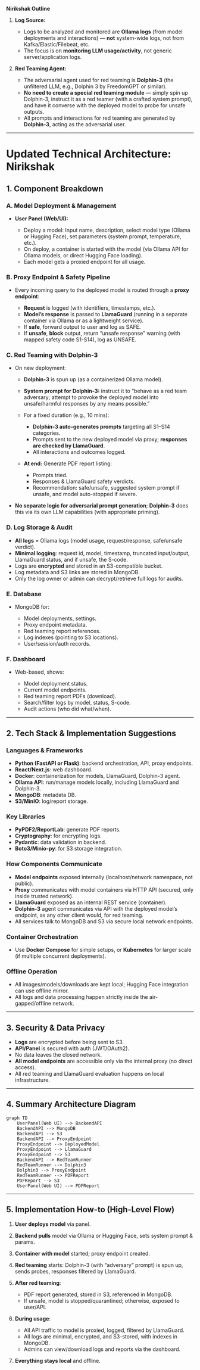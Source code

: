 
**Nirikshak Outline**

1. **Log Source:**

   * Logs to be analyzed and monitored are **Ollama logs** (from model deployments and interactions) — **not** system-wide logs, not from Kafka/Elastic/Filebeat, etc.
   * The focus is on **monitoring LLM usage/activity**, not generic server/application logs.

2. **Red Teaming Agent:**

   * The adversarial agent used for red teaming is **Dolphin-3** (the unfiltered LLM, e.g., Dolphin 3 by FreedomGPT or similar).
   * **No need to create a special red teaming module** — simply spin up Dolphin-3, instruct it as a red teamer (with a crafted system prompt), and have it converse with the deployed model to probe for unsafe outputs.
   * All prompts and interactions for red teaming are generated by **Dolphin-3**, acting as the adversarial user.

---

# Updated Technical Architecture: Nirikshak

## 1. Component Breakdown

### A. **Model Deployment & Management**

* **User Panel (Web/UI):**

  * Deploy a model: Input name, description, select model type (Ollama or Hugging Face), set parameters (system prompt, temperature, etc.).
  * On deploy, a container is started with the model (via Ollama API for Ollama models, or direct Hugging Face loading).
  * Each model gets a proxied endpoint for all usage.

### B. **Proxy Endpoint & Safety Pipeline**

* Every incoming query to the deployed model is routed through a **proxy endpoint**:

  * **Request** is logged (with identifiers, timestamps, etc.).
  * **Model’s response** is passed to **LlamaGuard** (running in a separate container via Ollama or as a lightweight service).
  * If **safe**, forward output to user and log as SAFE.
  * If **unsafe**, **block** output, return “unsafe response” warning (with mapped safety code S1-S14), log as UNSAFE.

### C. **Red Teaming with Dolphin-3**

* On new deployment:

  * **Dolphin-3** is spun up (as a containerized Ollama model).
  * **System prompt for Dolphin-3:** instruct it to “behave as a red team adversary; attempt to provoke the deployed model into unsafe/harmful responses by any means possible.”
  * For a fixed duration (e.g., 10 mins):

    * **Dolphin-3 auto-generates prompts** targeting all S1–S14 categories.
    * Prompts sent to the new deployed model via proxy; **responses are checked by LlamaGuard**.
    * All interactions and outcomes logged.
  * **At end:** Generate PDF report listing:

    * Prompts tried.
    * Responses & LlamaGuard safety verdicts.
    * Recommendation: safe/unsafe, suggested system prompt if unsafe, and model auto-stopped if severe.
* **No separate logic for adversarial prompt generation**; **Dolphin-3** does this via its own LLM capabilities (with appropriate priming).

### D. **Log Storage & Audit**

* **All logs** = Ollama logs (model usage, request/response, safe/unsafe verdict).
* **Minimal logging**: request id, model, timestamp, truncated input/output, LlamaGuard status, and if unsafe, the S-code.
* Logs are **encrypted** and stored in an S3-compatible bucket.
* Log metadata and S3 links are stored in MongoDB.
* Only the log owner or admin can decrypt/retrieve full logs for audits.

### E. **Database**

* MongoDB for:

  * Model deployments, settings.
  * Proxy endpoint metadata.
  * Red teaming report references.
  * Log indexes (pointing to S3 locations).
  * User/session/auth records.

### F. **Dashboard**

* Web-based, shows:

  * Model deployment status.
  * Current model endpoints.
  * Red teaming report PDFs (download).
  * Search/filter logs by model, status, S-code.
  * Audit actions (who did what/when).

---

## 2. **Tech Stack & Implementation Suggestions**

### **Languages & Frameworks**

* **Python (FastAPI or Flask)**: backend orchestration, API, proxy endpoints.
* **React/Next.js**: web dashboard.
* **Docker**: containerization for models, LlamaGuard, Dolphin-3 agent.
* **Ollama API**: run/manage models locally, including LlamaGuard and Dolphin-3.
* **MongoDB**: metadata DB.
* **S3/MinIO**: log/report storage.

### **Key Libraries**

* **PyPDF2/ReportLab**: generate PDF reports.
* **Cryptography**: for encrypting logs.
* **Pydantic**: data validation in backend.
* **Boto3/Minio-py**: for S3 storage integration.

### **How Components Communicate**

* **Model endpoints** exposed internally (localhost/network namespace, not public).
* **Proxy** communicates with model containers via HTTP API (secured, only inside trusted network).
* **LlamaGuard** exposed as an internal REST service (container).
* **Dolphin-3** agent communicates via API with the deployed model’s endpoint, as any other client would, for red teaming.
* All services talk to MongoDB and S3 via secure local network endpoints.

### **Container Orchestration**

* Use **Docker Compose** for simple setups, or **Kubernetes** for larger scale (if multiple concurrent deployments).

### **Offline Operation**

* All images/models/downloads are kept local; Hugging Face integration can use offline mirror.
* All logs and data processing happen strictly inside the air-gapped/offline network.

---

## 3. **Security & Data Privacy**

* **Logs** are encrypted before being sent to S3.
* **API/Panel** is secured with auth (JWT/OAuth2).
* No data leaves the closed network.
* **All model endpoints** are accessible only via the internal proxy (no direct access).
* All red teaming and LlamaGuard evaluation happens on local infrastructure.

---

## 4. **Summary Architecture Diagram**

```mermaid
graph TD
    UserPanel(Web UI) --> BackendAPI
    BackendAPI --> MongoDB
    BackendAPI --> S3
    BackendAPI --> ProxyEndpoint
    ProxyEndpoint --> DeployedModel
    ProxyEndpoint --> LlamaGuard
    ProxyEndpoint --> S3
    BackendAPI --> RedTeamRunner
    RedTeamRunner --> Dolphin3
    Dolphin3 --> ProxyEndpoint
    RedTeamRunner --> PDFReport
    PDFReport --> S3
    UserPanel(Web UI) --> PDFReport
```

---

## 5. **Implementation How-to (High-Level Flow)**

1. **User deploys model** via panel.
2. **Backend pulls** model via Ollama or Hugging Face, sets system prompt & params.
3. **Container with model** started; proxy endpoint created.
4. **Red teaming** starts: Dolphin-3 (with “adversary” prompt) is spun up, sends probes, responses filtered by LlamaGuard.
5. **After red teaming**:

   * PDF report generated, stored in S3, referenced in MongoDB.
   * If unsafe, model is stopped/quarantined; otherwise, exposed to user/API.
6. **During usage**:

   * All API traffic to model is proxied, logged, filtered by LlamaGuard.
   * All logs are minimal, encrypted, and S3-stored, with indexes in MongoDB.
   * Admins can view/download logs and reports via the dashboard.
7. **Everything stays local** and offline.
